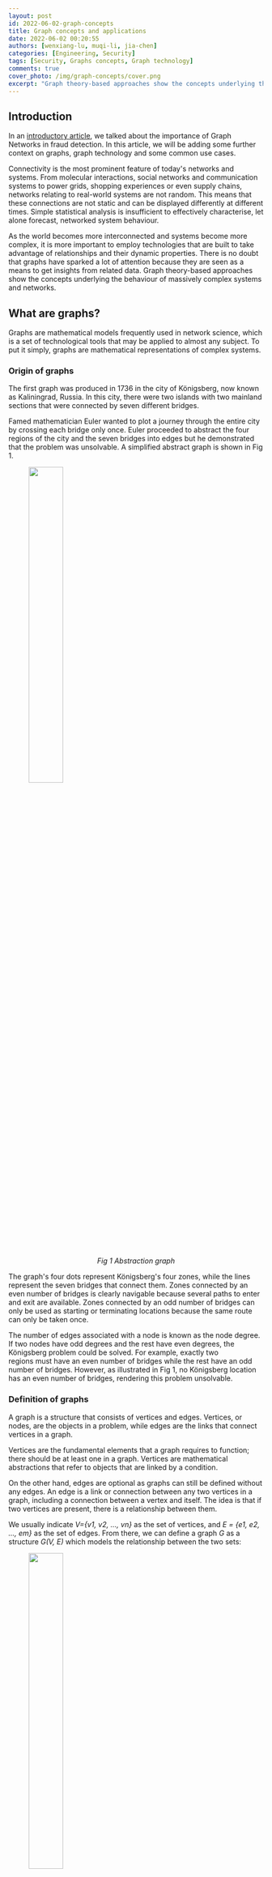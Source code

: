 ```yaml
---
layout: post
id: 2022-06-02-graph-concepts
title: Graph concepts and applications
date: 2022-06-02 00:20:55
authors: [wenxiang-lu, muqi-li, jia-chen]
categories: [Engineering, Security]
tags: [Security, Graphs concepts, Graph technology]
comments: true
cover_photo: /img/graph-concepts/cover.png
excerpt: "Graph theory-based approaches show the concepts underlying the behaviour of massively complex systems and networks. Read to find out how graphs came about, where they can be used and the part they play in graph technology."
---
```


## Introduction

In an [introductory article](https://engineering.grab.com/graph-networks), we talked about the importance of Graph Networks in fraud detection. In this article, we will be adding some further context on graphs, graph technology and some common use cases.

Connectivity is the most prominent feature of today's networks and systems. From molecular interactions, social networks and communication systems to power grids, shopping experiences or even supply chains, networks relating to real-world systems are not random. This means that these connections are not static and can be displayed differently at different times. Simple statistical analysis is insufficient to effectively characterise, let alone forecast, networked system behaviour.

As the world becomes more interconnected and systems become more complex, it is more important to employ technologies that are built to take advantage of relationships and their dynamic properties. There is no doubt that graphs have sparked a lot of attention because they are seen as a means to get insights from related data. Graph theory-based approaches show the concepts underlying the behaviour of massively complex systems and networks.

## What are graphs?

Graphs are mathematical models frequently used in network science, which is a set of technological tools that may be applied to almost any subject. To put it simply, graphs are mathematical representations of complex systems.

### Origin of graphs

The first graph was produced in 1736 in the city of Königsberg, now known as Kaliningrad, Russia. In this city, there were two islands with two mainland sections that were connected by seven different bridges.

Famed mathematician Euler wanted to plot a journey through the entire city by crossing each bridge only once. Euler proceeded to abstract the four regions of the city and the seven bridges into edges but he demonstrated that the problem was unsolvable. A simplified abstract graph is shown in Fig 1.

<div class="post-image-section"><figure>
  <img src="/img/graph-concepts/image9.png" alt="" style="width:40%"><figcaption align="middle"><i>Fig 1 Abstraction graph</i></figcaption>
  </figure>
</div>

The graph's four dots represent Königsberg's four zones, while the lines represent the seven bridges that connect them. Zones connected by an even number of bridges is clearly navigable because several paths to enter and exit are available. Zones connected by an odd number of bridges can only be used as starting or terminating locations because the same route can only be taken once.

The number of edges associated with a node is known as the node degree. If two nodes have odd degrees and the rest have even degrees, the Königsberg problem could be solved. For example, exactly two regions must have an even number of bridges while the rest have an odd number of bridges. However, as illustrated in Fig 1, no Königsberg location has an even number of bridges, rendering this problem unsolvable.

### Definition of graphs

A graph is a structure that consists of vertices and edges. Vertices, or nodes, are the objects in a problem, while edges are the links that connect vertices in a graph.  

Vertices are the fundamental elements that a graph requires to function; there should be at least one in a graph. Vertices are mathematical abstractions that refer to objects that are linked by a condition.

On the other hand, edges are optional as graphs can still be defined without any edges. An edge is a link or connection between any two vertices in a graph, including a connection between a vertex and itself. The idea is that if two vertices are present, there is a relationship between them.

We usually indicate *V={v1, v2, ..., vn}* as the set of vertices, and *E = {e1, e2, ..., em}* as the set of edges. From there, we can define a graph *G* as a structure *G(V, E)* which models the relationship between the two sets:

<div class="post-image-section"><figure>
  <img src="/img/graph-concepts/image11.png" alt="" style="width:40%"><figcaption align="middle"><i>Fig 2 Graph structure</i></figcaption>
  </figure>
</div>

It is worth noting that the order of the two sets within parentheses matters, because we usually express the vertices first, followed by the edges. A graph *H(X, Y)* is therefore a structure that models the relationship between the set of vertices *X* and the set of edges *Y*, not the other way around.

## Graph data model

Now that we have covered graphs and their typical components, let us move on to graph data models, which help to translate a conceptual view of your data to a logical model. Two common graph data formats are Resource Description Framework (RDF) and Labelled Property Graph (LPG).

### Resource Description Framework (RDF)

RDF is typically used for metadata and facilitates standardised exchange of data based on their relationships. RDFs typically consist of a triple: a subject, a predicate, and an object. A collection of such triples is an RDF graph. This can be depicted as a node and a directed edge diagram, with each triple representing a node-edge-node graph, as shown in Fig 3.

<div class="post-image-section"><figure>
  <img src="/img/graph-concepts/image10.png" alt="" style="width:60%"><figcaption align="middle"><i>Fig 3 RDF graph</i></figcaption>
  </figure>
</div>

The three types of nodes that can exist are:

*   Internationalised Resource Identifiers (IRI) - online resource identification code.
*   Literals - data type value, i.e. text, integer, etc.
*   Blank nodes - have no identification; similar to anonymous or existential variables.

Let us use an example to illustrate this. We have a person with the name Art and we want to plot all his relationships. In this case, the IRI is *http://example.org/art* and this can be shortened by defining a prefix like `ex`.

In this example, the IRI *http://xmlns.com/foaf/0.1/knows* defines the relationship `knows`. We define `foaf` as the prefix for *http://xmlns.com/foaf/0.1/*. The following code snippet shows how a graph like this will look.

```
@prefix foaf: <http://xmlns.com/foaf/0.1/>
@prefix ex: <http://example.org/>

ex:art foaf:knows ex:bob
ex:art foaf:knows ex:bea
ex:bob foaf:knows ex:cal
ex:bob foaf:knows ex:cam
ex:bea foaf:knows ex:coe
ex:bea foaf:knows ex:cory
ex:bea foaf:age 23
ex:bea foaf:based_near_:o1
```

In the last two lines, you can see how a literal and blank node would be depicted in an RDF graph. The variable `foaf:age` is a literal node with the integer value of 23, while `foaf:based_near` is an anonymous spatial entity with a node identifier of underscore. Outside the context of this graph, `o1` is a data identifier with no meaning.

Multiple IRIs, intended for use in RDF graphs, are typically stored in an RDF vocabulary. These IRIs often begin with a common substring known as a namespace IRI. In some cases, namespace IRIs are also associated with a short name known as a namespace prefix. In the example above, *http://xmlns.com/foaf/0.1/* is the namespace IRI and `foaf` and `ex` are namespace prefixes.

*Note: RDF graphs are considered atemporal as they provide a static snapshot of data. They can use appropriate language extensions to communicate information about events or other dynamic properties of entities.*

An RDF dataset is a set of RDF graphs that includes one or more named graphs as well as exactly one default graph. A default graph is one that can be empty, and has no associated IRI or name, while each named graph has an IRI or a blank node corresponding to the RDF graph and its name. If there is no named graph specified in a query, the default graph is queried (hence its name).

### Labelled Property Graph (LPG)

A labelled property graph is made up of nodes, links, and properties. Each node is given a label and a set of characteristics in the form of arbitrary key-value pairs. The keys are strings, and the values can be any data type. A relationship is then defined by adding a directed edge that is labelled and connects two nodes with a set of properties.

In Fig 4, we have an LPG that shows two nodes: art and bea. The bea node has two characteristics, `age` and `proximity`, that are connected by a known edge. This edge has the attribute `since` because it commemorates the year that art and bea first met.

<div class="post-image-section"><figure>
  <img src="/img/graph-concepts/image12.png" alt="" style="width:60%"><figcaption align="middle"><i>Fig 4 Labelled Property Graph: Example 1</i></figcaption>
  </figure>
</div>

Nodes, edges and properties must be defined when designing an LPG data model. In this scenario, `based_near` might not be applicable to all vertices, but they should be defined. You might be wondering, why not represent the city Seattle as a node and add an edge marked as `based_near` that connects a person and the city?

In general, if there is a value linked to a large number of other nodes in the network and it requires additional properties to correlate  with other nodes, it should be represented as a node. In this scenario, the architecture defined in Fig 5 is more appropriate for traversing `based_near` connections. It also gives us the ability to link any new attributes to the `based_near` relationship.

<div class="post-image-section"><figure>
  <img src="/img/graph-concepts/image8.png" alt="" style="width:60%"><figcaption align="middle"><i>Fig 5 Labelled Property Graph: Example 2</i></figcaption>
  </figure>
</div>

Now that we have the context of graphs, let us talk about graph databases, how they help with large data queries and the part they play in Graph Technology.

## Graph database

A graph database is a type of NoSQL database that stores data using network topology. The idea is derived from LPG, which represents data sets with vertices, edges, and attributes.

*   Vertices are instances or entities of data that represent any object to be tracked, such as people, accounts, locations, etc.
*   Edges are the critical concepts in graph databases which represent relationships between vertices. The connections have a direction that can be unidirectional (one-way) or bidirectional (two-way).
*   Properties represent descriptive information associated with vertices. In some cases, edges have properties as well.

Graph databases provide a more conceptual view of data that is closer to reality. Modelling complex linkages becomes simpler because interconnections between data points are given the same weight as the data itself.

### Graph database vs. relational database

Relational databases are currently the industry norm and take a structured approach to data, usually in the form of tables. On the other hand, graph databases are agile and focus on immediate relationship understanding. Neither type is designed to replace the other, so it is important to know what each database type has to offer.

<div class="post-image-section"><figure>
  <img src="/img/graph-concepts/image13.png" alt="" style="width:60%"><figcaption align="middle"><i>Fig 6 Graph database vs relational database</i></figcaption>
  </figure>
</div>

There is a domain for both graph and relational databases. Graph databases outperform typical relational databases, especially in use cases involving complicated relationships, as they take a more naturalistic and flowing approach to data.

The key distinctions between graph and relational databases are summarised in the following table:

| Type | Graph | Relational |
| ------- | ------------ | ------------------- |
| **Format** | Nodes and edges with properties | Tables with rows and columns |
| **Relationships** | Represented with edges between nodes |  Created using foreign keys between tables |
| **Flexibility** | Flexible | Rigid |
| **Complex queries** | Quick and responsive | Requires complex joins |
| **Use case** | Systems with highly connected relationships | Transaction focused systems with more straightforward relationships |

<br/>
<figcaption align="middle"><i>Table. 1 Graph vs. Relational Databases</i></figcaption>

### Advantages and disadvantages

Every database type has its advantages and disadvantages; knowing the distinctions as well as potential options for specific challenges is crucial. Graph databases are a rapidly evolving technology with improved functions compared with other database types.

#### Advantages

Some advantages of graph databases include:

*   Agile and flexible structures.
*   Explicit relationship representation between entities.
*   Real-time query output - speed depends on the number of relationships.

#### Disadvantages

The general disadvantages of graph databases are:

*   No standardised query language; depends on the platform used.
*   Not suitable for transactional-based systems.
*   Small user base, making it hard to find troubleshooting support.

## Graph technology

Graph technology is the next step in improving analytics delivery. Traditional analytics is insufficient to meet complicated business operations, distribution, and analytical concerns as data quantities expand.

Graph technology aids in the discovery of unknown correlations in data that would otherwise go undetected or unanalysed. When the term graph is used to describe a topic, three distinct concepts come to mind: graph theory, graph analytics, and graph data management.

*   Graph theory - A mathematical notion that uses stack ordering to find paths, linkages, and networks of logical or physical objects, as well as their relationships. Can be used to model molecules, telephone lines, transport routes, manufacturing processes, and many other things.
*   Graph analytics - The application of graph theory to uncover nodes, edges, and data linkages that may be assigned semantic attributes. Can examine potentially interesting connections in data found in traditional analysis solutions, using node and edge relationships.
*   Graph database - A type of storage for data generated by graph analytics. Filling a knowledge graph, which is a model in data that indicates a common usage of acquired knowledge or data sets expressing a frequently held notion, is a typical use case for graph analytics output.

While the architecture and terminology are sometimes misunderstood, graph analytics' output can be viewed through visualisation tools, knowledge graphs, particular applications, and even some advanced dashboard capabilities of business intelligence tools. All three concepts above are frequently used to improve system efficiency and even to assist in dynamic data management. In this approach, graph theory and analysis are inextricably linked, and analysis may always rely on graph databases.

## Graph-centric user stories

#### Fraud detection

Traditional fraud prevention methods concentrate on discrete data points such as individual accounts, devices, or IP addresses. However, today's sophisticated fraudsters avoid detection by building fraud rings using stolen and fake identities. To detect such fraud rings, we need to look beyond individual data points to the linkages that connect them.

Graph technology greatly transcends the capabilities of a relational database, by revealing hard-to-find patterns. Enterprise businesses also employ Graph technology to supplement their existing fraud detection skills to tackle a wide range of financial crimes, including first-party bank fraud, fraud, and money laundering.

#### Real-time recommendations

An online business's success depends on systems that can generate meaningful recommendations in real time. To do so, we need the capacity to correlate product, customer, inventory, supplier, logistical, and even social sentiment data in real time. Furthermore, a real-time recommendation engine must be able to record any new interests displayed during the consumer’s current visit in real time, which batch processing cannot do.

Graph databases outperform relational and other NoSQL data stores in terms of delivering real-time suggestions. Graph databases can easily integrate different types of data to get insights into consumer requirements and product trends, making them an increasingly popular alternative to traditional relational databases.

#### Supply chain management

With complicated scenarios like supply chains, there are many different parties involved and companies need to stay vigilant in detecting issues like fraud, contamination, high-risk areas or unknown product sources. This means that there is a need to efficiently process large amounts of data and ensure transparency throughout the supply chain.

To have a transparent supply chain, relationships between each product and party need to be mapped out, which means there will be deep linkages. Graph databases are great for these as they are designed to search and analyse data with deep links. This means they can process enormous amounts of data without performance issues.

#### Identity and access management

Managing multiple changing roles, groups, products and authorisations can be difficult, especially in large organisations. Graph technology integrates your data and allows quick and effective identity and access control. It also allows you to track all identity and access authorisations and inheritances with significant depth and real-time insights.

#### Network and IT operations

Because of the scale and complexity of network and IT infrastructure, you need a configuration management database (CMDB) that is far more capable than relational databases. Neptune is an example of a CMDB and graph database that allows you to correlate your network, data centre, and IT assets to aid troubleshooting, impact analysis, and capacity or outage planning.

A graph database allows you to integrate various monitoring tools and acquire important insights into the complicated relationships that exist between various network or data centre processes. Possible applications of graphs in network and IT operations range from dependency management to automated microservice monitoring.

#### Risk assessment and monitoring

Risk assessment is crucial in the fintech business. With multiple sources of credit data such as ecommerce sites, mobile wallets and loan repayment records, it can be difficult to accurately assess an individual’s credit risk. Graph Technology makes it possible to combine these data sources, quantify an individual’s fraud risk and even generate full credit reviews.

One clear example of this is [IceKredit](https://www.globenewswire.com/news-release/2018/08/29/1558324/0/en/FinTech-Pioneer-IceKredit-Transforms-the-Credit-Market-With-TigerGraph.html), which employs artificial intelligence (AI) and machine learning (ML) techniques to make better risk-based decisions. With Graph technology, IceKredit has also successfully detected unreported links and increased efficiency of financial crime investigations.

#### Social network

Whether you're using stated social connections or inferring links based on behaviour, social graph databases like Neptune introduce possibilities for building new social networks or integrating existing social graphs into commercial applications.

Having a data model that is identical to your domain model allows you to better understand your data, communicate more effectively, and save time. By decreasing the time spent data modelling, graph databases increase the quality and speed of development for your social network application.

#### Artificial intelligence (AI) and machine learning (ML)

AI and ML use statistical and analytical approaches to find patterns in data and provide insights. However, there are two prevalent concerns that arise - the quality of data and effectiveness of the analytics. Some AI and ML solutions have poor accuracy because there is not enough training data or variants that have a high correlation to the outcome.

These ML data issues can be solved with graph databases as it’s possible to connect and traverse links, as well as supplement raw data. With Graph technology, ML systems can recognise each column as a “feature” and each connection as a distinct characteristic, and then be able to identify data patterns and train themselves to recognise these relationships.

## Conclusion

Graphs are a great way to visually represent complex systems and can be used to easily detect patterns or relationships between entities. To help improve graphs’ ability to detect patterns early, businesses should consider using Graph technology, which is the next step in improving analytics delivery.

Graph technology typically consists of:

*   **Graph theory** - Used to find paths, linkages and networks of logical or physical objects.
*   **Graph analytics** - Application of graph theory to uncover nodes, edges, and data linkages.
*   **Graph database** - Storage for data generated by graph analytics.

Although predominantly used in fraud detection, Graph technology has many other use cases such as making real-time recommendations based on consumer behaviour, identity and access control, risk assessment and monitoring, AI and ML, and many more.

In our next blog article, we will be talking about how our Graph Visualisation Platform enhances Grab’s fraud detection methods.

Check out the other articles in this series:
* [Graph Networks - Striking fraud syndicates in the dark](/graph-networks)


## References

1. [https://www.baeldung.com/cs/graph-theory-intro](https://www.baeldung.com/cs/graph-theory-intro)
2. [https://web.stanford.edu/class/cs520/2020/notes/What_Are_Graph_Data_Models.html](https://web.stanford.edu/class/cs520/2020/notes/What_Are_Graph_Data_Models.html)

# Join us
Grab is the leading superapp platform in Southeast Asia, providing everyday services that matter to consumers. More than just a ride-hailing and food delivery app, Grab offers a wide range of on-demand services in the region, including mobility, food, package and grocery delivery services, mobile payments, and financial services across 428 cities in eight countries.

Powered by technology and driven by heart, our mission is to drive Southeast Asia forward by creating economic empowerment for everyone. If this mission speaks to you, [join our team](https://grab.careers/) today!
